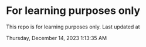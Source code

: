 # For learning purposes only
This repo is for learning purposes only.
Last updated at

Thursday, December 14, 2023 1:13:35 AM

